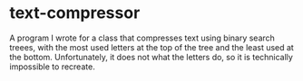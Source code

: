# text-compressor

A program I wrote for a class that compresses text using binary search treees, with the most used letters at the top of the tree and the least used at the bottom. Unfortunately, it does not what the letters do, so it is technically impossible to recreate.
